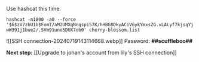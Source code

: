 Use hashcat this time.

`hashcat -m1800 -a0 --force '$6$zV7zbU1b$FomT/aM2UMXqNnqspi57K/hHBG8DkyACiV6ykYmxsZG.vLALyf7kjsqYjwW391j1bue2/.SVm91uno5DUX7ob0' cherry-blossom.list`

![[SSH connection-20240719143114668.webp]]
Password: **##scuffleboo##**

**Next step:** [[Upgrade to johan's account from lily's SSH connection]]